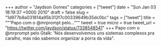 
+++
author = "Jaydson Gomes"
categories = ["tweet"]
date = "Sun Jan 03 18:19:37 +0000 2010"
draft = false
slug = "1d977b8a031814a95b312f7c00339649b35dc0bc"
tags = ["tweet"]
title = """Papo com o @mrprompt pelo..."""
tweet = true
micro = true
tweet_url = "https://twitter.com/jaydson/status/7338548541"
+++
Papo com o @mrprompt pelo Gtalk: 'Nós desenvolvemos uns sistemas complexos pra caralho, mas não sabemos organizar a porra da vida".

